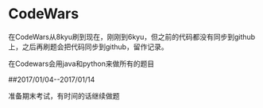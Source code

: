 # CodeWars
<p>在CodeWars从8kyu刷到现在，刚刚到6kyu，但之前的代码都没有同步到github上，之后再刷题会把代码同步到github，留作记录。</p>
<p>在Codewars会用java和python来做所有的题目</p>

##2017/01/04--2017/01/14
<p>准备期末考试，有时间的话继续做题</p>